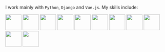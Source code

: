 I work mainly with `Python`, `Django` and `Vue.js`. My skills include:

<p>
    <img src="https://cdn.jsdelivr.net/gh/devicons/devicon/icons/python/python-original.svg" width="50" height="50" />
    <img src="https://miro.medium.com/max/1200/1*1OBwwxzJksMv0YDD-XmyBw.png" width="50" height="50" />
    <img src="https://cdn.jsdelivr.net/gh/devicons/devicon/icons/amazonwebservices/amazonwebservices-original.svg" width="50" height="50" />
    <img src="https://cdn.jsdelivr.net/gh/devicons/devicon/icons/postgresql/postgresql-plain-wordmark.svg" width="50" height="50" />
    <img src="https://cdn.jsdelivr.net/gh/devicons/devicon/icons/mysql/mysql-original.svg" width="50" height="50" />
    <img src="https://cdn.jsdelivr.net/gh/devicons/devicon/icons/nginx/nginx-original.svg" width="50" height="50" />
    <img src="https://cdn.jsdelivr.net/gh/devicons/devicon/icons/bash/bash-original.svg" width="50" height="50" />
    <img src="https://cdn.jsdelivr.net/gh/devicons/devicon/icons/git/git-plain-wordmark.svg" width="50" height="50" />
    <img src="https://cdn.jsdelivr.net/gh/devicons/devicon/icons/javascript/javascript-original.svg" width="50" height="50" />
    <img src="https://cdn.jsdelivr.net/gh/devicons/devicon/icons/typescript/typescript-original.svg" width="50" height="50" />
    <img src="https://cdn.jsdelivr.net/gh/devicons/devicon/icons/vuejs/vuejs-original-wordmark.svg" width="50" height="50" />
</p>
